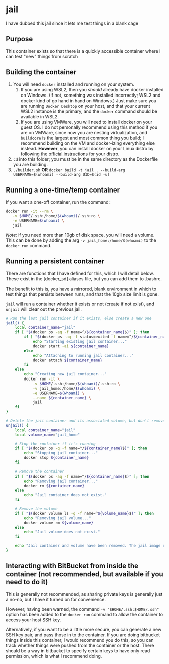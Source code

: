 # jail

I have dubbed this jail since it lets me test things in a blank cage

## Purpose

This container exists so that there is a quickly accessible container where I can test "new" things from scratch

## Building the container

1. You will need `docker` installed and running on your system.
   1. If you are using WSL2, then you *should* already have docker installed on Windows. (If not, something was installed incorrectly; WSL2 and docker kind of go hand in hand on Windows.) Just make sure you are running `Docker Desktop` on your host, and that your current WSL2 instance is the primary, and the `docker` command should be available in WSL2.
   2. If you are using VMWare, you will need to install docker on your guest OS. I do not personally recommend using this method if you are on VMWare, since now you are nesting virtualization, and `buildcore` is the largest and most common thing you build; I recommend building on the VM and docker-izing everything else instead. **However**, you can install docker on your Linux distro by following the [official instructions](https://docs.docker.com/engine/install/) for your distro.
2. `cd` into this folder; you must be in the same directory as the Dockerfile you are building.
3. `./builder.sh` **OR** `docker build -t jail . --build-arg USERNAME=$(whoami) --build-arg UID=$(id -u)`

## Running a one-time/temp container

If you want a one-off container, run the command:

```bash
docker run -it --rm \
   -v $HOME/.ssh:/home/$(whoami)/.ssh:ro \
   -e USERNAME=$(whoami) \
   jail
```

*Note:* if you need more than 10gb of disk space, you will need a volume. This can be done by adding the arg `-v jail_home:/home/$(whoami)` to the `docker run` command.

## Running a persistent container

There are functions that I have defined for this, which I will detail below. These exist in the [docker_sd] aliases file, but you can add them to .bashrc.

The benefit to this is, you have a mirrored, blank environment in which to test things that persists between runs, and that the 10gb size limit is gone.

`jail` will run a container whether it exists or not (create if not exist), and `unjail` will clear out the previous jail.

```bash
# Run the last jail container if it exists, else create a new one
jail() {
    local container_name="jail"
    if [ "$(docker ps -aq -f name=^/${container_name}$)" ]; then
        if [ "$(docker ps -aq -f status=exited -f name=^/${container_name}$)" ]; then
            echo "Starting existing jail container..."
            docker start -ai ${container_name}
        else
            echo "Attaching to running jail container..."
            docker attach ${container_name}
        fi
    else
        echo "Creating new jail container..."
        docker run -it \
            -v $HOME/.ssh:/home/$(whoami)/.ssh:ro \
            -v jail_home:/home/$(whoami) \
            -e USERNAME=$(whoami) \
            --name ${container_name} \
            jail
    fi
}

# Delete the jail container and its associated volume, but don't remove the base image
unjail() {
    local container_name="jail"
    local volume_name="jail_home"

    # Stop the container if it's running
    if [ "$(docker ps -q -f name=^/${container_name}$)" ]; then
        echo "Stopping jail container..."
        docker stop ${container_name}
    fi

    # Remove the container
    if [ "$(docker ps -aq -f name=^/${container_name}$)" ]; then
        echo "Removing jail container..."
        docker rm ${container_name}
    else
        echo "Jail container does not exist."
    fi

    # Remove the volume
    if [ "$(docker volume ls -q -f name=^${volume_name}$)" ]; then
        echo "Removing jail volume..."
        docker volume rm ${volume_name}
    else
        echo "Jail volume does not exist."
    fi

    echo "Jail container and volume have been removed. The jail image remains intact."
}
```

## Interacting with BitBucket from inside the container (not recommended, but available if you need to do it)

This is generally not recommended, as sharing private keys is generally just a no-no, but I have it turned on for convenience.

However, having been warned, the command `-v "$HOME/.ssh:$HOME/.ssh"` option has been added to the `docker run` command to allow the container to access your host SSH key.

Alternatively, if you want to be a little more secure, you can generate a new SSH key pair, and pass those in to the container. If you are doing bitbucket things inside this container, I would recommend you do this, so you can track whether things were pushed from the container or the host. There should be a way in bitbucket to specify certain keys to have only read permission, which is what I recommend doing.
